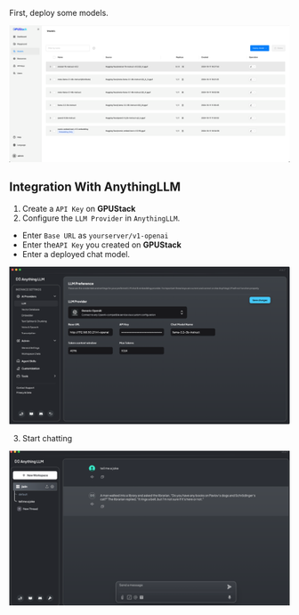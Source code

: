 First, deploy some models.

![All Models](../assets/tutorials/all-models.png)

## Integration With AnythingLLM

1. Create a `API Key` on **GPUStack**
2. Configure the `LLM Provider` in `AnythingLLM`.
  - Enter `Base URL` as `yourserver/v1-openai`
  - Enter the`API Key` you created on **GPUStack**
  - Enter a deployed chat model.

![LLM Provider](../assets/tutorials/anything-llm-provider.png)

3. Start chatting

![Start Chat](../assets/tutorials/chat-anythingllm.png)